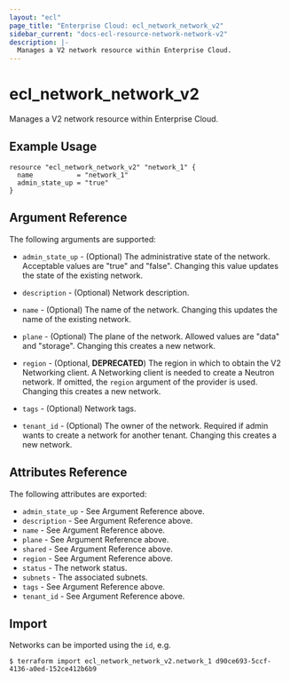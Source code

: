 ```yaml
---
layout: "ecl"
page_title: "Enterprise Cloud: ecl_network_network_v2"
sidebar_current: "docs-ecl-resource-network-network-v2"
description: |-
  Manages a V2 network resource within Enterprise Cloud.
---
```


# ecl\_network\_network\_v2

Manages a V2 network resource within Enterprise Cloud.

## Example Usage

```hcl
resource "ecl_network_network_v2" "network_1" {
  name           = "network_1"
  admin_state_up = "true"
}
```

## Argument Reference

The following arguments are supported:

* `admin_state_up` - (Optional) The administrative state of the network.
    Acceptable values are "true" and "false".
    Changing this value updates the state of the existing network.

* `description` - (Optional) Network description.

* `name` - (Optional) The name of the network. Changing this updates the name of
    the existing network.

* `plane` - (Optional) The plane of the network. 
    Allowed values are "data" and "storage".
    Changing this creates a new network.

* `region` - (Optional, **DEPRECATED**) The region in which to obtain the V2 Networking client.
    A Networking client is needed to create a Neutron network. If omitted, the
    `region` argument of the provider is used. Changing this creates a new
    network.

* `tags` - (Optional) Network tags.

* `tenant_id` - (Optional) The owner of the network. Required if admin wants to
    create a network for another tenant. Changing this creates a new network.

## Attributes Reference

The following attributes are exported:

* `admin_state_up` - See Argument Reference above.
* `description` - See Argument Reference above.
* `name` - See Argument Reference above.
* `plane` - See Argument Reference above.
* `shared` - See Argument Reference above.
* `region` - See Argument Reference above.
* `status` - The network status.
* `subnets` - The associated subnets.
* `tags` - See Argument Reference above.
* `tenant_id` - See Argument Reference above.

## Import

Networks can be imported using the `id`, e.g.

```
$ terraform import ecl_network_network_v2.network_1 d90ce693-5ccf-4136-a0ed-152ce412b6b9
```

